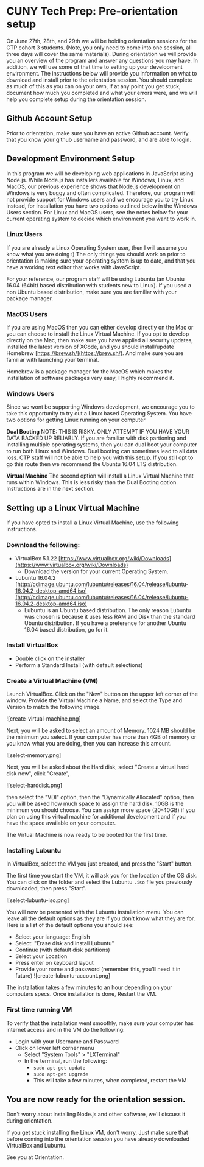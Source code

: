 # CUNY Tech Prep: Pre-orientation setup

On June 27th, 28th, and 29th we will be holding orientation sessions for the CTP cohort 3 students. (Note, you only need to come into one session, all three days will cover the same materials). During orientation we will provide you an overview of the program and answer any questions you may have. In addition, we will use some of that time to setting up your development environment. The instructions below will provide you information on what to download and install prior to the orientation session. You should complete as much of this as you can on your own, if at any point you get stuck, document how much you completed and what your errors were, and we will help you complete setup during the orientation session.


## Github Account Setup

Prior to orientation, make sure you have an active Github account. Verify that you know your github username and password, and are able to login.

## Development Environment Setup

In this program we will be developing web applications in JavaScript using Node.js. While Node.js has installers available for Windows, Linux, and MacOS, our previous experience shows that Node.js development on Windows is very buggy and often complicated. Therefore, our program will not provide support for Windows users and we encourage you to try Linux instead, for installation you have two options outlined below in the Windows Users section. For Linux and MacOS users, see the notes below for your current operating system to decide which environment you want to work in.

### Linux Users

If you are already a Linux Operating System user, then I will assume you know what you are doing :) The only things you should work on prior to orientation is making sure your operating system is up to date, and that you have a working text editor that works with JavaScript.

For your reference, our program staff will be using Lubuntu (an Ubuntu 16.04 (64bit) based distribution with students new to Linux). If you used a non Ubuntu based distribution, make sure you are familiar with your package manager.

### MacOS Users

If you are using MacOS then you can either develop directly on the Mac or you can choose to install the Linux Virtual Machine. If you opt to develop directly on the Mac, then make sure you have applied all security updates, installed the latest version of XCode, and you should install/update Homebrew [https://brew.sh/](https://brew.sh/). And make sure you are familiar with launching your terminal.

Homebrew is a package manager for the MacOS which makes the installation of software packages very easy, I highly recommend it.

### Windows Users

Since we wont be supporting Windows development, we encourage you to take this opportunity to try out a Linux based Operating System. You have two options for getting Linux running on your computer

**Dual Booting** NOTE: THIS IS RISKY. ONLY ATTEMPT IF YOU HAVE YOUR DATA BACKED UP RELIABLY. If you are familiar with disk partioning and installing multiple operating systems, then you can dual boot your computer to run both Linux and Windows. Dual booting can sometimes lead to all data loss. CTP staff will not be able to help you with this setup. If you still opt to go this route then we recommend the Ubuntu 16.04 LTS distribution.

**Virtual Machine** The second option will install a Linux Virtual Machine that runs within Windows. This is less risky than the Dual Booting option. Instructions are in the next section.


## Setting up a Linux Virtual Machine

If you have opted to install a Linux Virtual Machine, use the following instructions.
 
### Download the following:

- VirtualBox 5.1.22 [https://www.virtualbox.org/wiki/Downloads](https://www.virtualbox.org/wiki/Downloads)
  + Download the version for your current Operating System.
- Lubuntu 16.04.2 [http://cdimage.ubuntu.com/lubuntu/releases/16.04/release/lubuntu-16.04.2-desktop-amd64.iso](http://cdimage.ubuntu.com/lubuntu/releases/16.04/release/lubuntu-16.04.2-desktop-amd64.iso)
  + Lubuntu is an Ubuntu based distribution. The only reason Lubuntu was chosen is because it uses less RAM and Disk than the standard Ubuntu distribution. If you have a preference for another Ubuntu 16.04 based distribution, go for it.

### Install VirtualBox

- Double click on the installer
- Perform a Standard Install (with default selections)

### Create a Virtual Machine (VM)

Launch VirtualBox. Click on the "New" button on the upper left corner of the window. Provide the Virtual Machine a Name, and select the Type and Version to match the following image.

![create-virtual-machine.png]

Next, you will be asked to select an amount of Memory. 1024 MB should be the minimum you select. If your computer has more than 4GB of memory or you know what you are doing, then you can increase this amount.

![select-memory.png]

Next, you will be asked about the Hard disk, select "Create a virtual hard disk now", click "Create",

![select-harddisk.png]

then select the "VDI" option, then the "Dynamically Allocated" option, then you will be asked how much space to assign the hard disk. 10GB is the minimum you should choose. You can assign more space (20-40GB) if you plan on using this virtual machine for additional development and if you have the space available on your computer.

The Virtual Machine is now ready to be booted for the first time.

### Installing Lubuntu

In VirtualBox, select the VM you just created, and press the "Start" button.

The first time you start the VM, it will ask you for the location of the OS disk. You can click on the folder and select the Lubuntu `.iso` file you previously downloaded, then press "Start".

![select-lubuntu-iso.png]

You will now be presented with the Lubuntu installation menu. You can leave all the default options as they are if you don't know what they are for. Here is a list of the default options you should see:

- Select your language: English
- Select: "Erase disk and install Lubuntu"
- Continue (with default disk partitions)
- Select your Location
- Press enter on keyboard layout
- Provide your name and password (remember this, you'll need it in future)
![create-lubuntu-account.png]

The installation takes a few minutes to an hour depending on your computers specs. Once installation is done, Restart the VM.


### First time running VM

To verify that the installation went smoothly, make sure your computer has internet access and in the VM do the following:

- Login with your Username and Password
- Click on lower left corner menu
    * Select "System Tools" > "LXTerminal"
    * In the terminal, run the following:
        -  `sudo apt-get update`
        -  `sudo apt-get upgrade`
        -  This will take a few minutes, when completed, restart the VM

## You are now ready for the orientation session. 

Don't worry about installing Node.js and other software, we'll discuss it during orientation.

If you get stuck installing the Linux VM, don't worry. Just make sure that before coming into the orientation session you have already downloaded VirtualBox and Lubuntu.

See you at Orientation.




